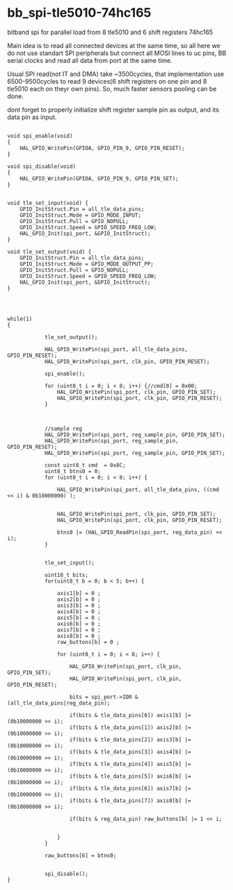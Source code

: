 # bb_spi-tle5010-74hc165
bitband spi for parallel load from 8 tle5010 and 6 shift registers 74hc165

Main idea is to read all connected devices at the same time, so all here we do not use standart SPI peripherals but connect all MOSI lines to uc pins, BB serial clocks and read all data from port at the same time.

Usual SPI read(not IT and DMA) take ~3500cycles, that implementation use 6500-9500cycles to read 9 devices(6 shift registers on one pin and 8 tle5010 each on theyr own pins). So, much faster sensors pooling can be done.



dont forget to properly initialize shift register sample pin as output, and its data pin as input. 


```

void spi_enable(void)
{
    HAL_GPIO_WritePin(GPIOA, GPIO_PIN_9, GPIO_PIN_RESET);
}

void spi_disable(void)
{
    HAL_GPIO_WritePin(GPIOA, GPIO_PIN_9, GPIO_PIN_SET);
}


void tle_set_input(void) {
    GPIO_InitStruct.Pin = all_tle_data_pins;
    GPIO_InitStruct.Mode = GPIO_MODE_INPUT;
    GPIO_InitStruct.Pull = GPIO_NOPULL;
    GPIO_InitStruct.Speed = GPIO_SPEED_FREQ_LOW;
    HAL_GPIO_Init(spi_port, &GPIO_InitStruct);
}

void tle_set_output(void) {
    GPIO_InitStruct.Pin = all_tle_data_pins;
    GPIO_InitStruct.Mode = GPIO_MODE_OUTPUT_PP;
    GPIO_InitStruct.Pull = GPIO_NOPULL;
    GPIO_InitStruct.Speed = GPIO_SPEED_FREQ_LOW;
    HAL_GPIO_Init(spi_port, &GPIO_InitStruct);
}




while(1)
{

            tle_set_output();

            HAL_GPIO_WritePin(spi_port, all_tle_data_pins, GPIO_PIN_RESET);
            HAL_GPIO_WritePin(spi_port, clk_pin, GPIO_PIN_RESET);

            spi_enable();

            for (uint8_t i = 0; i < 8; i++) {//cmd[0] = 0x00;
                HAL_GPIO_WritePin(spi_port, clk_pin, GPIO_PIN_SET);
                HAL_GPIO_WritePin(spi_port, clk_pin, GPIO_PIN_RESET);
            }



            //sample reg
            HAL_GPIO_WritePin(spi_port, reg_sample_pin, GPIO_PIN_SET);
            HAL_GPIO_WritePin(spi_port, reg_sample_pin, GPIO_PIN_RESET);
            HAL_GPIO_WritePin(spi_port, reg_sample_pin, GPIO_PIN_SET);

            const uint8_t cmd  = 0x8C;
            uint8_t btns0 = 0;
            for (uint8_t i = 0; i < 8; i++) {

                HAL_GPIO_WritePin(spi_port, all_tle_data_pins, ((cmd << i) & 0b10000000) );


                HAL_GPIO_WritePin(spi_port, clk_pin, GPIO_PIN_SET);
                HAL_GPIO_WritePin(spi_port, clk_pin, GPIO_PIN_RESET);

                btns0 |= (HAL_GPIO_ReadPin(spi_port, reg_data_pin) << i);
            }


            tle_set_input();

            uint16_t bits;
            for(uint8_t b = 0; b < 5; b++) {

                axis1[b] = 0 ;
                axis2[b] = 0 ;
                axis3[b] = 0 ;
                axis4[b] = 0 ;
                axis5[b] = 0 ;
                axis6[b] = 0 ;
                axis7[b] = 0 ;
                axis8[b] = 0 ;
                raw_buttons[b] = 0 ;

                for (uint8_t i = 0; i < 8; i++) {

                    HAL_GPIO_WritePin(spi_port, clk_pin, GPIO_PIN_SET);
                    HAL_GPIO_WritePin(spi_port, clk_pin, GPIO_PIN_RESET);

                    bits = spi_port->IDR & (all_tle_data_pins|reg_data_pin);

                    if(bits & tle_data_pins[0]) axis1[b] |= (0b10000000 >> i);
                    if(bits & tle_data_pins[1]) axis2[b] |= (0b10000000 >> i);
                    if(bits & tle_data_pins[2]) axis3[b] |= (0b10000000 >> i);
                    if(bits & tle_data_pins[3]) axis4[b] |= (0b10000000 >> i);
                    if(bits & tle_data_pins[4]) axis5[b] |= (0b10000000 >> i);
                    if(bits & tle_data_pins[5]) axis6[b] |= (0b10000000 >> i);
                    if(bits & tle_data_pins[6]) axis7[b] |= (0b10000000 >> i);
                    if(bits & tle_data_pins[7]) axis8[b] |= (0b10000000 >> i);

                    if(bits & reg_data_pin) raw_buttons[b] |= 1 << i;


                }
            }

            raw_buttons[6] = btns0;


            spi_disable();
}


```



